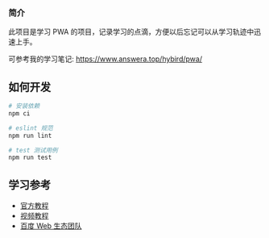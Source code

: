### 简介

此项目是学习 PWA 的项目，记录学习的点滴，方便以后忘记可以从学习轨迹中迅速上手。

可参考我的学习笔记: https://www.answera.top/hybird/pwa/

## 如何开发

```bash
# 安装依赖
npm ci

# eslint 规范
npm run lint

# test 测试用例
npm run test
```

## 学习参考

- [官方教程](https://developers.google.com/web/fundamentals/codelabs/your-first-pwapp)
- [视频教程](https://www.bilibili.com/video/BV1wt411E7QD?from=search&seid=4359254532906031342)
- [百度 Web 生态团队](https://lavas-project.github.io/pwa-book/)
